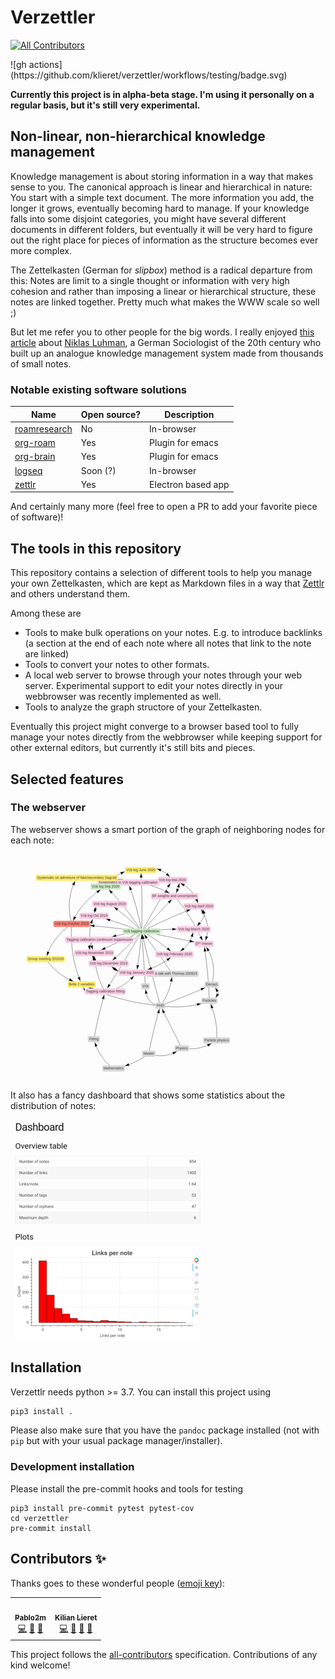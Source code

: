 # Verzettler
<!-- ALL-CONTRIBUTORS-BADGE:START - Do not remove or modify this section -->
[![All Contributors](https://img.shields.io/badge/all_contributors-2-orange.svg?style=flat-square)](#contributors-)
<!-- ALL-CONTRIBUTORS-BADGE:END --> ![gh actions](https://github.com/klieret/verzettler/workflows/testing/badge.svg)

**Currently this project is in alpha-beta stage. I'm using it personally on a regular basis, but it's still very experimental.**

## Non-linear, non-hierarchical knowledge management

Knowledge management is about storing information in a way that makes sense to you. The canonical approach is linear and hierarchical in nature: You start with a simple text document. The more information you add, the longer it grows, eventually becoming hard to manage. If your knowledge falls into some disjoint categories, you might have several different documents in different folders, but eventually it will be very hard to figure out the right place for pieces of information as the structure becomes ever more complex.

The Zettelkasten (German for *slipbox*) method is a radical departure from this: Notes are limit to a single thought or information with very high cohesion and rather than imposing a linear or hierarchical structure, these notes are linked together. Pretty much what makes the WWW scale so well ;)

But let me refer you to other people for the big words. I really enjoyed [this article](https://writingcooperative.com/zettelkasten-how-one-german-scholar-was-so-freakishly-productive-997e4e0ca125) about [Niklas Luhman](https://en.wikipedia.org/wiki/Niklas_Luhmann), a German Sociologist of the 20th century who built up an analogue knowledge management system made from thousands of small notes.

### Notable existing software solutions

| Name                                                         | Open source? | Description        |
| ------------------------------------------------------------ | ------------ | ------------------ |
| [roamresearch](https://www.google.com/url?sa=t&rct=j&q=&esrc=s&source=web&cd=&cad=rja&uact=8&ved=2ahUKEwjq8KGZtYftAhWF2eAKHbeUCjQQFjAAegQIAhAC&url=https%3A%2F%2Froamresearch.com%2F&usg=AOvVaw2IVLaYJIjOUXlHrP2enUUs) | No           | In-browser         |
| [org-roam](https://github.com/org-roam/org-roam)             | Yes          | Plugin for emacs   |
| [org-brain](https://github.com/Kungsgeten/org-brain)         | Yes          | Plugin for emacs   |
| [logseq](https://github.com/logseq/logseq)                   | Soon (?)     | In-browser         |
| [zettlr](https://github.com/Zettlr/Zettlr)                   | Yes          | Electron based app |

And certainly many more (feel free to open a PR to add your favorite piece of software)!

## The tools in this repository

This repository contains a selection of different tools to help you manage your own Zettelkasten, which are kept as Markdown files in a way that [Zettlr](https://www.zettlr.com/) and others understand them.

Among these are

* Tools to make bulk operations on your notes. E.g. to introduce backlinks (a section at the end of each note where all notes that link to the note are linked)
* Tools to convert your notes to other formats.
* A local web server to browse through your notes through your web server. Experimental support to edit your notes directly in your webbrowser was recently implemented as well.
* Tools to analyze the graph structore of your Zettelkasten.

Eventually this project might converge to a browser based tool to fully manage your notes directly from the webbrowser while keeping support for other external editors, but currently it's still bits and pieces.

## Selected features

### The webserver

The webserver shows a smart portion of the graph of neighboring nodes for each note:

![note environment graph](readme_assets/note_environment_graph_small.png)

It also has a fancy dashboard that shows some statistics about the distribution of notes:

![dashboard](readme_assets/dashboard_small.png)

## Installation

Verzettlr needs python >= 3.7. You can install this project using

```sh
pip3 install .
```

Please also make sure that you have the `pandoc` package installed
(not with ``pip`` but with your usual package manager/installer).

### Development installation

Please install the pre-commit hooks and tools for testing

```
pip3 install pre-commit pytest pytest-cov
cd verzettler
pre-commit install
```

## Contributors ✨

Thanks goes to these wonderful people ([emoji key](https://allcontributors.org/docs/en/emoji-key)):

<!-- ALL-CONTRIBUTORS-LIST:START - Do not remove or modify this section -->
<!-- prettier-ignore-start -->
<!-- markdownlint-disable -->
<table>
  <tr>
    <td align="center"><a href="https://github.com/Pablo2m"><img src="https://avatars3.githubusercontent.com/u/557413?v=4" width="100px;" alt=""/><br /><sub><b>Pablo2m</b></sub></a><br /><a href="https://github.com/klieret/verzettler/commits?author=Pablo2m" title="Code">💻</a> <a href="https://github.com/klieret/verzettler/issues?q=author%3APablo2m" title="Bug reports">🐛</a> <a href="#ideas-Pablo2m" title="Ideas, Planning, & Feedback">🤔</a></td>
    <td align="center"><a href="https://www.lieret.net"><img src="https://avatars3.githubusercontent.com/u/13602468?v=4" width="100px;" alt=""/><br /><sub><b>Kilian Lieret</b></sub></a><br /><a href="https://github.com/klieret/verzettler/commits?author=klieret" title="Code">💻</a> <a href="#ideas-klieret" title="Ideas, Planning, & Feedback">🤔</a> <a href="#maintenance-klieret" title="Maintenance">🚧</a> <a href="https://github.com/klieret/verzettler/pulls?q=is%3Apr+reviewed-by%3Aklieret" title="Reviewed Pull Requests">👀</a></td>
  </tr>
</table>

<!-- markdownlint-enable -->
<!-- prettier-ignore-end -->
<!-- ALL-CONTRIBUTORS-LIST:END -->

This project follows the [all-contributors](https://github.com/all-contributors/all-contributors) specification. Contributions of any kind welcome!
